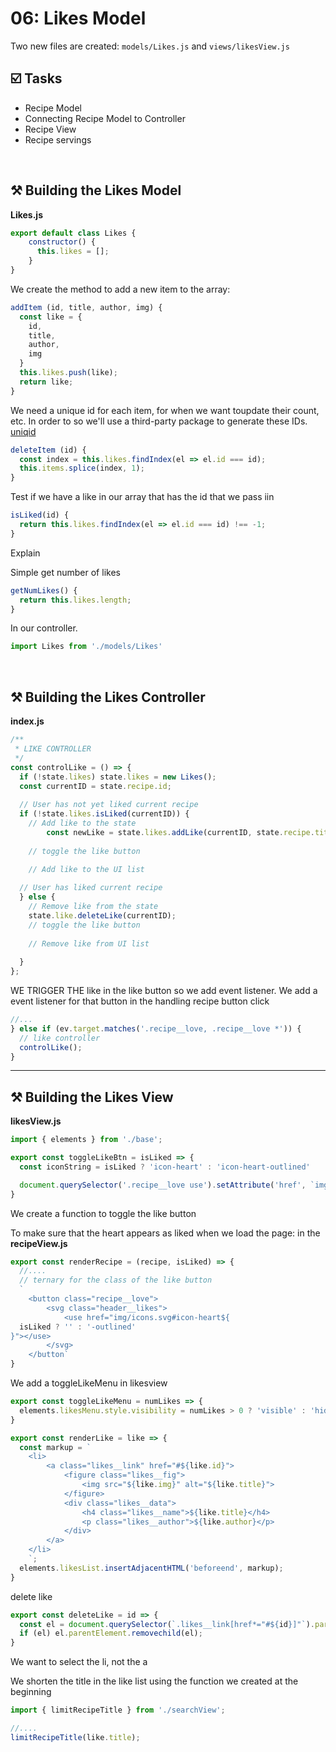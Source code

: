 # 06: Likes Model

Two new files are created: `models/Likes.js` and `views/likesView.js`



## ☑️ Tasks

- Recipe Model
- Connecting Recipe Model to Controller
- Recipe View
- Recipe servings 

  

<br />



## ⚒️ Building the Likes Model



**Likes.js**

```js
export default class Likes {
  	constructor() {
      this.likes = [];
    }
}
```

We create the method to add a new item to the array:

```js
addItem (id, title, author, img) {
  const like = {
    id,
    title,
    author,
    img
  }
  this.likes.push(like);
  return like;
}
```

We need a unique id for each item, for when we want toupdate their count, etc. In order to so we'll use a third-party package to generate these IDs. [uniqid](https://github.com/adamhalasz/uniqid)



```js
deleteItem (id) {
  const index = this.likes.findIndex(el => el.id === id);
  this.items.splice(index, 1);
}
```



Test if we have a like in our array that has the id that we pass iin

```js
isLiked(id) {
  return this.likes.findIndex(el => el.id === id) !== -1;
}
```

Explain 



Simple get number of likes

```js
getNumLikes() {
  return this.likes.length;
}
```



In our controller.

```js
import Likes from './models/Likes'
```





<br >



## ⚒️ Building the Likes Controller

**index.js**

```js
/**
 * LIKE CONTROLLER
 */
const controlLike = () => {
  if (!state.likes) state.likes = new Likes();
  const currentID = state.recipe.id;
  
  // User has not yet liked current recipe
  if (!state.likes.isLiked(currentID)) {
    // Add like to the state
		const newLike = state.likes.addLike(currentID, state.recipe.title, state.recipe.author, state.recipe.img);
    
    // toggle the like button

    // Add like to the UI list
    
  // User has liked current recipe
  } else {
    // Remove like from the state
    state.like.deleteLike(currentID);
    // toggle the like button
    
    // Remove like from UI list
    
  }
};


```

WE TRIGGER THE like in the like button so we add event listener. We add a event listener for that button in the handling recipe button click 

```js
//...
} else if (ev.target.matches('.recipe__love, .recipe__love *')) {
  // like controller
  controlLike();
}
```



---



## ⚒️ Building the Likes View

**likesView.js**



```js
import { elements } from './base';

export const toggleLikeBtn = isLiked => {
  const iconString = isLiked ? 'icon-heart' : 'icon-heart-outlined'

  document.querySelector('.recipe__love use').setAttribute('href', `img/icons.svg#${iconString}`);
}
```

We create a function to toggle the like button

To make sure that the heart appears as liked when we load the page: in the **recipeView.js**

```js
export const renderRecipe = (recipe, isLiked) => {
  //....
  // ternary for the class of the like button
  ` 
	<button class="recipe__love">
		<svg class="header__likes">
			<use href="img/icons.svg#icon-heart${
  isLiked ? '' : '-outlined'
}"></use>
		</svg>
	</button`
}
```

We add a toggleLikeMenu in likesview

```js
export const toggleLikeMenu = numLikes => {
  elements.likesMenu.style.visibility = numLikes > 0 ? 'visible' : 'hidden';
}
```



```js
export const renderLike = like => {
  const markup = `
    <li>
    	<a class="likes__link" href="#${like.id}">
   			<figure class="likes__fig">
    			<img src="${like.img}" alt="${like.title}">
    		</figure>
    		<div class="likes__data">
    			<h4 class="likes__name">${like.title}</h4>
    			<p class="likes__author">${like.author}</p>
    		</div>
    	</a>
    </li>
	`;
  elements.likesList.insertAdjacentHTML('beforeend', markup);
}
```

delete like

```js
export const deleteLike = id => {
  const el = document.querySelector(`.likes__link[href*="#${id}]"`).parentElement;
  if (el) el.parentElement.removechild(el);
}
```

We want to select the li, not the a





We shorten the title in the like list using the function we created at the beginning

```js
import { limitRecipeTitle } from './searchView';

//.... 
limitRecipeTitle(like.title);
```

